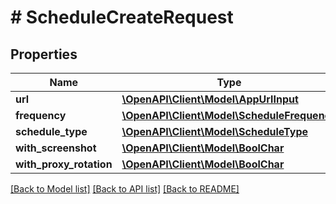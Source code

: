 # # ScheduleCreateRequest

## Properties

Name | Type | Description | Notes
------------ | ------------- | ------------- | -------------
**url** | [**\OpenAPI\Client\Model\AppUrlInput**](AppUrlInput.md) |  |
**frequency** | [**\OpenAPI\Client\Model\ScheduleFrequency**](ScheduleFrequency.md) |  |
**schedule_type** | [**\OpenAPI\Client\Model\ScheduleType**](ScheduleType.md) |  |
**with_screenshot** | [**\OpenAPI\Client\Model\BoolChar**](BoolChar.md) |  | [optional]
**with_proxy_rotation** | [**\OpenAPI\Client\Model\BoolChar**](BoolChar.md) |  | [optional]

[[Back to Model list]](../../README.md#models) [[Back to API list]](../../README.md#endpoints) [[Back to README]](../../README.md)
